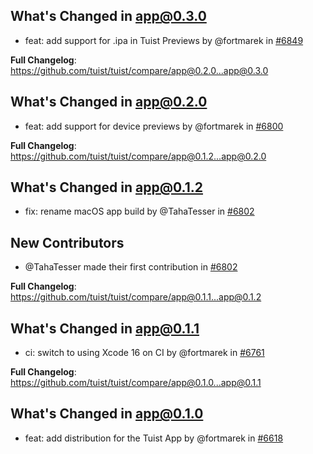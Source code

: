 ## What's Changed in app@0.3.0
* feat: add support for .ipa in Tuist Previews by @fortmarek in [#6849](https://github.com/tuist/tuist/pull/6849)

**Full Changelog**: https://github.com/tuist/tuist/compare/app@0.2.0...app@0.3.0

## What's Changed in app@0.2.0
* feat: add support for device previews by @fortmarek in [#6800](https://github.com/tuist/tuist/pull/6800)

**Full Changelog**: https://github.com/tuist/tuist/compare/app@0.1.2...app@0.2.0

## What's Changed in app@0.1.2
* fix: rename macOS app build by @TahaTesser in [#6802](https://github.com/tuist/tuist/pull/6802)

## New Contributors
* @TahaTesser made their first contribution in [#6802](https://github.com/tuist/tuist/pull/6802)

**Full Changelog**: https://github.com/tuist/tuist/compare/app@0.1.1...app@0.1.2

## What's Changed in app@0.1.1
* ci: switch to using Xcode 16 on CI by @fortmarek in [#6761](https://github.com/tuist/tuist/pull/6761)

**Full Changelog**: https://github.com/tuist/tuist/compare/app@0.1.0...app@0.1.1

## What's Changed in app@0.1.0
* feat: add distribution for the Tuist App by @fortmarek in [#6618](https://github.com/tuist/tuist/pull/6618)

<!-- generated by git-cliff -->
